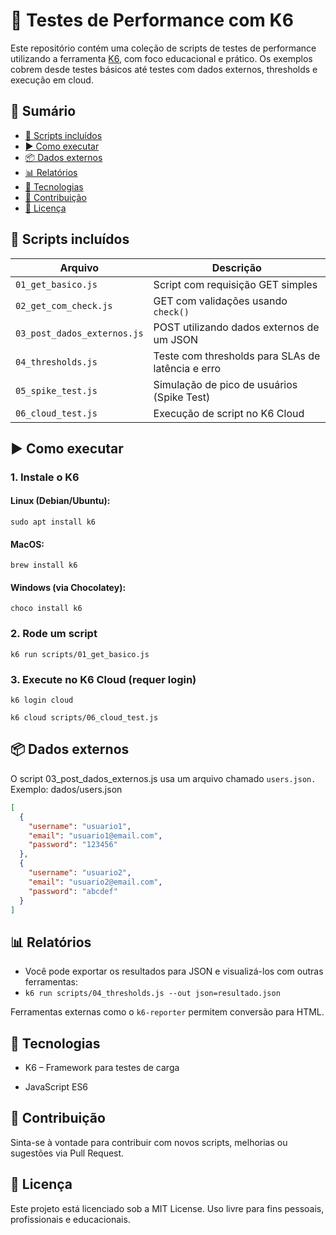 # 🧪 Testes de Performance com K6

Este repositório contém uma coleção de scripts de testes de performance utilizando a ferramenta [K6](https://k6.io/), com foco educacional e prático. Os exemplos cobrem desde testes básicos até testes com dados externos, thresholds e execução em cloud.


## 📑 Sumário

- [📂 Scripts incluídos](#-scripts-incluídos)
- [▶️ Como executar](#️-como-executar)
- [📦 Dados externos](#-dados-externos)
- [📊 Relatórios](#-relatórios)
- [🔧 Tecnologias](#-tecnologias)
- [🤝 Contribuição](#-contribuição)
- [📄 Licença](#-licença)


## 📂 Scripts incluídos

| Arquivo                        | Descrição                                          |
|-------------------------------|----------------------------------------------------|
| `01_get_basico.js`            | Script com requisição GET simples                  |
| `02_get_com_check.js`         | GET com validações usando `check()`               |
| `03_post_dados_externos.js`   | POST utilizando dados externos de um JSON         |
| `04_thresholds.js`            | Teste com thresholds para SLAs de latência e erro |
| `05_spike_test.js`            | Simulação de pico de usuários (Spike Test)        |
| `06_cloud_test.js`            | Execução de script no K6 Cloud                    |


## ▶️ Como executar

### 1. Instale o K6

#### Linux (Debian/Ubuntu):
`sudo apt install k6`

#### MacOS:
`brew install k6`

#### Windows (via Chocolatey):
`choco install k6`

### 2. Rode um script
`k6 run scripts/01_get_basico.js`

### 3. Execute no K6 Cloud (requer login)

 `k6 login cloud`

 `k6 cloud scripts/06_cloud_test.js`



## 📦 Dados externos
O script 03_post_dados_externos.js usa um arquivo chamado `users.json.` 
Exemplo:
dados/users.json

```json
[
  {
    "username": "usuario1",
    "email": "usuario1@email.com",
    "password": "123456"
  },
  {
    "username": "usuario2",
    "email": "usuario2@email.com",
    "password": "abcdef"
  }
]
```



## 📊 Relatórios
* Você pode exportar os resultados para JSON e visualizá-los com outras ferramentas:
* `k6 run scripts/04_thresholds.js --out json=resultado.json`

Ferramentas externas como o `k6-reporter` permitem conversão para HTML.



## 🔧 Tecnologias
* K6 – Framework para testes de carga

* JavaScript ES6



## 🤝 Contribuição
Sinta-se à vontade para contribuir com novos scripts, melhorias ou sugestões via Pull Request.



## 📄 Licença
Este projeto está licenciado sob a MIT License. Uso livre para fins pessoais, profissionais e educacionais.
